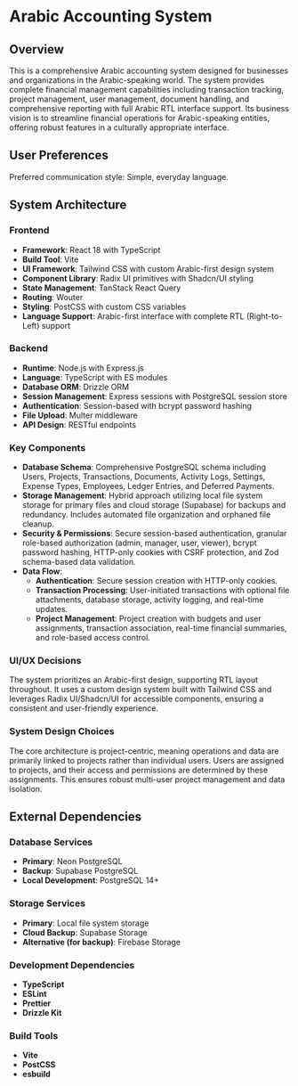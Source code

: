 # Arabic Accounting System

## Overview
This is a comprehensive Arabic accounting system designed for businesses and organizations in the Arabic-speaking world. The system provides complete financial management capabilities including transaction tracking, project management, user management, document handling, and comprehensive reporting with full Arabic RTL interface support. Its business vision is to streamline financial operations for Arabic-speaking entities, offering robust features in a culturally appropriate interface.

## User Preferences
Preferred communication style: Simple, everyday language.

## System Architecture

### Frontend
- **Framework**: React 18 with TypeScript
- **Build Tool**: Vite
- **UI Framework**: Tailwind CSS with custom Arabic-first design system
- **Component Library**: Radix UI primitives with Shadcn/UI styling
- **State Management**: TanStack React Query
- **Routing**: Wouter
- **Styling**: PostCSS with custom CSS variables
- **Language Support**: Arabic-first interface with complete RTL (Right-to-Left) support

### Backend
- **Runtime**: Node.js with Express.js
- **Language**: TypeScript with ES modules
- **Database ORM**: Drizzle ORM
- **Session Management**: Express sessions with PostgreSQL session store
- **Authentication**: Session-based with bcrypt password hashing
- **File Upload**: Multer middleware
- **API Design**: RESTful endpoints

### Key Components
- **Database Schema**: Comprehensive PostgreSQL schema including Users, Projects, Transactions, Documents, Activity Logs, Settings, Expense Types, Employees, Ledger Entries, and Deferred Payments.
- **Storage Management**: Hybrid approach utilizing local file system storage for primary files and cloud storage (Supabase) for backups and redundancy. Includes automated file organization and orphaned file cleanup.
- **Security & Permissions**: Secure session-based authentication, granular role-based authorization (admin, manager, user, viewer), bcrypt password hashing, HTTP-only cookies with CSRF protection, and Zod schema-based data validation.
- **Data Flow**:
    - **Authentication**: Secure session creation with HTTP-only cookies.
    - **Transaction Processing**: User-initiated transactions with optional file attachments, database storage, activity logging, and real-time updates.
    - **Project Management**: Project creation with budgets and user assignments, transaction association, real-time financial summaries, and role-based access control.

### UI/UX Decisions
The system prioritizes an Arabic-first design, supporting RTL layout throughout. It uses a custom design system built with Tailwind CSS and leverages Radix UI/Shadcn/UI for accessible components, ensuring a consistent and user-friendly experience.

### System Design Choices
The core architecture is project-centric, meaning operations and data are primarily linked to projects rather than individual users. Users are assigned to projects, and their access and permissions are determined by these assignments. This ensures robust multi-user project management and data isolation.

## External Dependencies

### Database Services
- **Primary**: Neon PostgreSQL
- **Backup**: Supabase PostgreSQL
- **Local Development**: PostgreSQL 14+

### Storage Services
- **Primary**: Local file system storage
- **Cloud Backup**: Supabase Storage
- **Alternative (for backup)**: Firebase Storage

### Development Dependencies
- **TypeScript**
- **ESLint**
- **Prettier**
- **Drizzle Kit**

### Build Tools
- **Vite**
- **PostCSS**
- **esbuild**
```